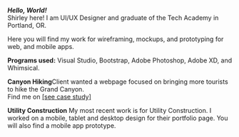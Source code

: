 <b><i>Hello, World!</i></b>
<br>Shirley here! I am UI/UX Designer and graduate of the Tech Academy in Portland, OR.

Here you will find my work for wireframing, mockups, and prototyping for web, and mobile apps.

<b>Programs used:</b> Visual Studio, Bootstrap, Adobe Photoshop, Adobe XD, and Whimsical.

<b>Canyon Hiking</b>Client wanted a webpage focused on bringing more tourists to hike the Grand Canyon. <br>Find me on <a href="https://dribbble.com/shots/18189404-Canyon-Hiking/attachments/13390577?mode=media" target="_blank">[see case study]</a>

<b>Utility Construction</b> My most recent work is for Utility Construction. I worked on a mobile, tablet and desktop design for their portfolio page.
You will also find a mobile app prototype.
